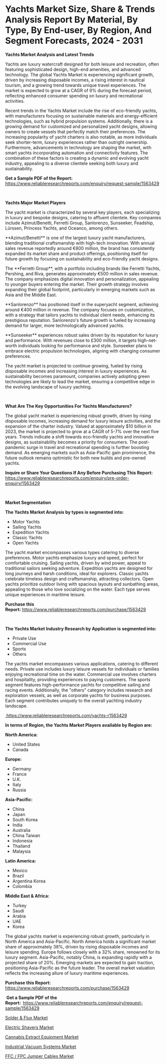 <p><h1>Yachts Market Size, Share & Trends Analysis Report By Material, By Type, By End-user, By Region, And Segment Forecasts, 2024 - 2031</h1></p><p><strong>Yachts Market Analysis and Latest Trends</strong></p>
<p><p>Yachts are luxury watercraft designed for both leisure and recreation, often featuring sophisticated design, high-end amenities, and advanced technology. The global Yachts Market is experiencing significant growth, driven by increasing disposable incomes, a rising interest in nautical tourism, and a growing trend towards unique travel experiences. The market is expected to grow at a CAGR of 9% during the forecast period, reflecting enhanced consumer spending on luxury and recreational activities. </p><p>Recent trends in the Yachts Market include the rise of eco-friendly yachts, with manufacturers focusing on sustainable materials and energy-efficient technologies, such as hybrid propulsion systems. Additionally, there is a growing demand for customized and personalized yacht designs, allowing owners to create vessels that perfectly match their preferences. The increasing popularity of yacht charters is also notable, as more individuals seek shorter-term, luxury experiences rather than outright ownership. Furthermore, advancements in technology are shaping the market, with smart yachts incorporating automation and connectivity features. The combination of these factors is creating a dynamic and evolving yacht industry, appealing to a diverse clientele seeking both luxury and sustainability.</p></p>
<p><strong>Get a Sample PDF of the Report:&nbsp;</strong> <a href="https://www.reliableresearchreports.com/enquiry/request-sample/1563429">https://www.reliableresearchreports.com/enquiry/request-sample/1563429</a></p>
<p>&nbsp;</p>
<p><strong>Yachts Major Market Players</strong></p>
<p><p>The yacht market is characterized by several key players, each specializing in luxury and bespoke designs, catering to affluent clientele. Key companies include Azimut/Benetti, Ferretti Group, Sanlorenzo, Sunseeker, Feadship, Lürssen, Princess Yachts, and Oceanco, among others.</p><p>**Azimut/Benetti** is one of the largest luxury yacht manufacturers, blending traditional craftsmanship with high-tech innovation. With annual sales revenue reportedly around €800 million, the brand has consistently expanded its market share and product offerings, positioning itself for future growth by focusing on sustainability and eco-friendly yacht designs.</p><p>The **Ferretti Group**, with a portfolio including brands like Ferretti Yachts, Pershing, and Riva, generates approximately €500 million in sales revenue. The company emphasizes digital innovation and personalization, appealing to younger buyers entering the market. Their growth strategy involves expanding their global footprint, particularly in emerging markets such as Asia and the Middle East.</p><p>**Sanlorenzo** has positioned itself in the superyacht segment, achieving around €400 million in revenue. The company focuses on customization, with a strategy that tailors yachts to individual client needs, enhancing its prestigious reputation. Sanlorenzo's future growth is fueled by increasing demand for larger, more technologically advanced yachts.</p><p>**Sunseeker** experiences robust sales driven by its reputation for luxury and performance. With revenues close to £300 million, it targets high-net-worth individuals looking for performance and style. Sunseeker plans to embrace electric propulsion technologies, aligning with changing consumer preferences.</p><p>The yacht market is projected to continue growing, fueled by rising disposable incomes and increasing interest in luxury experiences. As sustainability becomes paramount, companies actively adopting green technologies are likely to lead the market, ensuring a competitive edge in the evolving landscape of luxury yachting.</p></p>
<p>&nbsp;</p>
<p><strong>What Are The Key Opportunities For Yachts Manufacturers?</strong></p>
<p><p>The global yacht market is experiencing robust growth, driven by rising disposable incomes, increasing demand for luxury leisure activities, and the expansion of the charter industry. Valued at approximately $10 billion in 2023, the market is projected to grow at a CAGR of 5-7% over the next five years. Trends indicate a shift towards eco-friendly yachts and innovative designs, as sustainability becomes a priority for consumers. The post-pandemic surge in travel and recreational spending is further boosting demand. As emerging markets such as Asia-Pacific gain prominence, the future outlook remains optimistic for both new builds and pre-owned yachts.</p></p>
<p><strong>Inquire or Share Your Questions If Any Before Purchasing This Report:</strong> <a href="https://www.reliableresearchreports.com/enquiry/pre-order-enquiry/1563429">https://www.reliableresearchreports.com/enquiry/pre-order-enquiry/1563429</a></p>
<p>&nbsp;</p>
<p><strong>Market Segmentation</strong></p>
<p><strong>The Yachts Market Analysis by types is segmented into:</strong></p>
<p><ul><li>Motor Yachts</li><li>Sailing Yachts</li><li>Expedition Yachts</li><li>Classic Yachts</li><li>Open Yachts</li></ul></p>
<p><p>The yacht market encompasses various types catering to diverse preferences. Motor yachts emphasize luxury and speed, perfect for comfortable cruising. Sailing yachts, driven by wind power, appeal to traditional sailors seeking adventure. Expedition yachts are designed for long journeys and harsh conditions, ideal for explorers. Classic yachts celebrate timeless design and craftsmanship, attracting collectors. Open yachts prioritize outdoor living with spacious layouts and sunbathing areas, appealing to those who love socializing on the water. Each type serves unique experiences in maritime leisure.</p></p>
<p><strong>Purchase this Report:&nbsp;</strong><a href="https://www.reliableresearchreports.com/purchase/1563429">https://www.reliableresearchreports.com/purchase/1563429</a></p>
<p>&nbsp;</p>
<p><strong>The Yachts Market Industry Research by Application is segmented into:</strong></p>
<p><ul><li>Private Use</li><li>Commercial Use</li><li>Sports</li><li>Others</li></ul></p>
<p><p>The yachts market encompasses various applications, catering to different needs. Private use includes luxury leisure vessels for individuals or families enjoying recreational time on the water. Commercial use involves charters and hospitality, providing experiences to paying customers. The sports segment features high-performance yachts for competitive sailing and racing events. Additionally, the "others" category includes research and exploration vessels, as well as corporate yachts for business purposes. Each segment contributes uniquely to the overall yachting industry landscape.</p></p>
<p><a href="https://www.reliableresearchreports.com/yachts-r1563429">&nbsp;https://www.reliableresearchreports.com/yachts-r1563429</a></p>
<p><strong>In terms of Region, the Yachts Market Players available by Region are:</strong></p>
<p>
    <p> <strong> North America: </strong>
        <ul>
            <li>United States</li>
            <li>Canada</li>
        </ul>
        </p> 
    <p> <strong> Europe: </strong>
        <ul>
            <li>Germany</li>
            <li>France</li>
            <li>U.K.</li>
            <li>Italy</li>
            <li>Russia</li>
        </ul>
        </p> 
    <p> <strong> Asia-Pacific: </strong>
        <ul>
            <li>China</li>
            <li>Japan</li>
            <li>South Korea</li>
            <li>India</li>
            <li>Australia</li>
            <li>China Taiwan</li>
            <li>Indonesia</li>
            <li>Thailand</li>
            <li>Malaysia</li>
        </ul>
        </p> 
    <p> <strong> Latin America: </strong>
        <ul>
            <li>Mexico</li>
            <li>Brazil</li>
            <li>Argentina Korea</li>
            <li>Colombia</li>
        </ul>
        </p> 
    <p> <strong> Middle East & Africa: </strong>
        <ul>
            <li>Turkey</li>
            <li>Saudi</li>
            <li>Arabia</li>
            <li>UAE</li>
            <li>Korea</li>
        </ul>
    </p>
    </p>
<p><p>The global yachts market is experiencing robust growth, particularly in North America and Asia-Pacific. North America holds a significant market share of approximately 38%, driven by rising disposable incomes and leisure spending. Europe follows closely with a 32% share, renowned for its luxury segment. Asia-Pacific, notably China, is expanding rapidly with a projected share of 20%. Emerging markets are expected to gain traction, positioning Asia-Pacific as the future leader. The overall market valuation reflects the increasing allure of luxury maritime experiences.</p></p>
<p><strong>Purchase this Report: </strong><a href="https://www.reliableresearchreports.com/purchase/1563429">https://www.reliableresearchreports.com/purchase/1563429</a></p>
<p>&nbsp;<strong>Get a Sample PDF of the Report:&nbsp;&nbsp;</strong><a href="https://www.reliableresearchreports.com/enquiry/request-sample/1563429">https://www.reliableresearchreports.com/enquiry/request-sample/1563429</a></p>
<p><strong></strong></p>
<p><p><a href="https://www.linkedin.com/pulse/what-growth-drivers-solder-flux-market-comprehensive-study-ppfce?trackingId=VNl6TgrXS6%2BCrY4OaS5ipg%3D%3D">Solder & Flux Market</a></p><p><a href="https://issuu.com/reportprime-2/docs/electric-shavers-market-size-2030.p_274c1cdc3c54a1">Electric Shavers Market</a></p><p><a href="https://medium.com/@dancokkoe288_29265/cannabis-extract-equipment-market-a-global-and-regional-analysis-focus-on-region-country-level-f634e5670f3c">Cannabis Extract Equipment Market</a></p><p><a href="https://medium.com/@dancokkoe288_29265/global-industrial-vacuum-systems-market-sector-types-applications-market-player-strategies-27e22d051be4?postPublishedType=repub">Industrial Vacuum Systems Market</a></p><p><a href="https://github.com/AfsanaMia652/Market-Research-Report-List-1/blob/main/ffc-fpc-jumper-cables-market.md">FFC / FPC Jumper Cables Market</a></p></p>